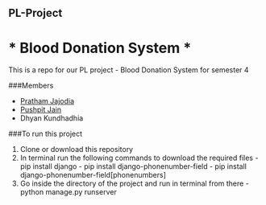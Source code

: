 ## PL-Project

# * **Blood Donation System** * 

This is a repo for our PL project - Blood Donation System for semester 4


###Members 
  - [Pratham Jajodia](https://github.com/Pratham-01)
  - [Pushpit Jain](https://github.com/pushpit-J19)
  - Dhyan Kundhadhia
 
 
###To run this project
  1. Clone or download this repository
  2. In terminal run the following commands to download the required files
    - pip install django
    - pip install django-phonenumber-field
    - pip install django-phonenumber-field[phonenumbers]
  3. Go inside the directory of the project and run in terminal from there
    - python manage.py runserver
   
 
  
